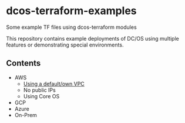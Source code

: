 # dcos-terraform-examples
Some example TF files using dcos-terraform modules

This repository contains example deployments of DC/OS using multiple features or demonstrating special environments.

## Contents

- AWS
    - [Using a default/own VPC](./aws/default-vpc)
    - No public IPs
    - Using Core OS
- GCP
- Azure
- On-Prem
